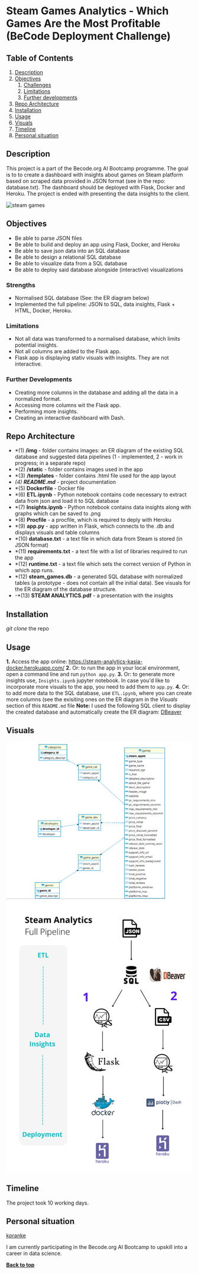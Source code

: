 # Steam Games Analytics - Which Games Are the Most Profitable (BeCode Deployment Challenge)

## Table of Contents
1. [Description](#description)
1. [Objectives](#objectives)
	1. [Challenges](#challenges)
	2. [Limitations](#limitations)
	3. [Further developments](#further-developments)
1. [Repo Architecture](#repo-architecture)
1. [Installation](#installation)
1. [Usage](#usage)
1. [Visuals](#visuals)
1. [Timeline](#timeline)
1. [Personal situation](#personal-situation)

## Description
This project is a part of the Becode.org AI Bootcamp programme. The goal is to to create a dashboard with insights about games on Steam platform based on scraped data provided in JSON format (see in the repo: database.txt). The dashboard should be deployed with Flask, Docker and Heroku. The project is ended with presenting the data insights to the client.

![steam games](https://static.techspot.com/images2/news/bigimage/2019/09/2019-09-20-image-3.jpg)

## Objectives

- Be able to parse JSON files
- Be able to build and deploy an app using Flask, Docker, and Heroku
- Be able to save json data into an SQL database
- Be able to design a relational SQL database
- Be able to visualize data from a SQL database
- Be able to deploy said database alongside (interactive) visualizations

### Strengths

- Normalised SQL database (See: the ER diagram below)
- Implemented the full pipeline:  JSON to SQL, data insights, Flask + HTML, Docker, Heroku.

### Limitations

- Not all data was transformed to a normalised database, which limits potential insights.
- Not all columns are added to the Flask app.
- Flask app is displaying stativ visuals with insights. They are not interactive.

### Further Developments

- Creating more columns in the database and adding all the data in a normalized format.
- Accessing more columns wit the Flask app.
- Performing more insights.
- Creating an interactive dashboard with Dash.

## Repo Architecture

- *(1) **/img** - folder contains images: an ER diagram of the existing SQL database and suggested data pipelines (1 - implemented, 2 - work in progress; in a separate repo)
- *(2) **/static** - folder contains images used in the app
- *(3) **/templates** - folder contains .html file used for the app layout
- *(4) **README.md*** - project documentation
- *(5) **Dockerfile**  - Docker file
- *(6) **ETL.ipynb** - Python notebook contains code necessary to extract data from json and load it to SQL database
- *(7) **Insights.ipynb** - Python notebook contains data insights along with graphs which can be saved to .png
- *(8) **Procfile** - a procfile, which is required to deply with Heroku
- *(9) **app.py** - app written in Flask, which connects to the .db and displays visuals and table columns
- *(10) **database.txt** - a text file in which data from Steam is stored (in JSON format)
- *(11) **requirements.txt** - a text file with a list of libraries required to run the app
- *(12) **runtime.txt** - a text file which sets the correct version of Python in which app runs.
- *(12) **steam_games.db** - a generated SQL database with normalized tables (a prototype - does not contain all the initial data). See visuals for the ER diagram of the database structure.
- -*(13) **STEAM ANALYTICS.pdf** - a presentation with the insights

## Installation

 *git clone* the repo 


## Usage
**1.** Access the app online: https://steam-analytics-kasia-docker.herokuapp.com/
**2.** Or: to run the app in your local environment, open a command line and run `python app.py`.
**3.** Or: to generate more insights use, `Insights.ipynb` jupyter notebook. In case you'd like to incorporate more visuals to the app, you need to add them to `app.py`.
**4.** Or: to add more data to the SQL database, use `ETL.ipynb`, where you can create more columns (see the exisiting ones on the ER diagram in the *Visuals* section of this `README.md` file
**Note:** I used the following SQL client to display the created database and automatically create the ER diagram: [DBeaver](https://dbeaver.io/)

## Visuals

![db schema](img/steam_analytics_ER_diagram.png)
![pipeline](img/pipeline.png)
## Timeline

The project took 10 working days.

## Personal situation

[kpranke](https://github.com/kpranke)

I am currently participating in the Becode.org AI Bootcamp to upskill into a career in data science.

**[Back to top](#table-of-contents)**
